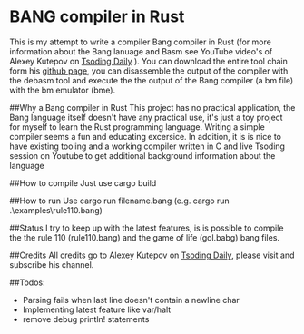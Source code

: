 # BANG compiler in Rust

This is my attempt to write a compiler Bang compiler in Rust (for more information about the Bang lanuage and Basm see YouTube video's of Alexey Kutepov on [Tsoding Daily](https://www.youtube.com/channel/UCrqM0Ym_NbK1fqeQG2VIohg) ).
You can download the entire tool chain form his [github page](https://github.com/tsoding/bm), you can disassemble the output of the compiler with the debasm tool and execute the the output of the Bang compiler (a bm file) with the bm emulator (bme).


##Why a Bang compiler in Rust
This project has no practical application, the Bang language itself doesn't have any practical use, it's just a toy project for myself to learn the Rust programming language. Writing a simple compiler seems a fun and educating excersice. 
In addition, it is is nice to have existing tooling and a working compiler written in C and live Tsoding session on Youtube to get additional background information about the language


##How to compile
Just use cargo build

##How to run
Use cargo run filename.bang (e.g. cargo run .\examples\rule110.bang)


##Status
I try to keep up with the latest features, is is possible to compile the the rule 110 (rule110.bang) and the game of life (gol.babg) bang files.


##Credits
All credits go to Alexey Kutepov on [Tsoding Daily](https://www.youtube.com/channel/UCrqM0Ym_NbK1fqeQG2VIohg), please visit and subscribe his channel.


##Todos:
* Parsing fails when last line doesn't contain a newline char
* Implementing latest feature like var/halt 
* remove debug println! statements



